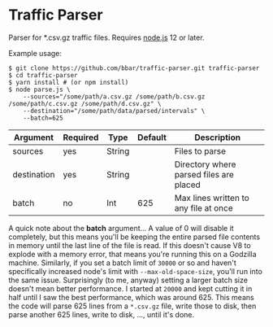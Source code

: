 # Traffic Parser

Parser for *.csv.gz traffic files. Requires [node.js](https://nodejs.org) 12 or later.

Example usage:

    $ git clone https://github.com/bbar/traffic-parser.git traffic-parser
    $ cd traffic-parser
    $ yarn install # (or npm install)
    $ node parse.js \
        --sources="/some/path/a.csv.gz /some/path/b.csv.gz /some/path/c.csv.gz /some/path/d.csv.gz" \
        --destination="/some/path/data/parsed/intervals" \
        --batch=625

|Argument|Required|Type|Default|Description|
|--|--|--|--|--|
|sources|yes|String||Files to parse|
|destination|yes|String||Directory where parsed files are placed|
|batch|no|Int|625|Max lines written to any file at once|

A quick note about the **batch** argument... A value of 0 will disable it completely, but this means you'll be keeping the entire parsed file contents in memory until the last line of the file is read. If this doesn't cause V8 to explode with a memory error, that means you're running this on a Godzilla machine. Similarly, if you set a batch limit of `30000` or so and haven't specifically increased node's limit with `--max-old-space-size`, you'll run into the same issue. Surprisingly (to me, anyway) setting a larger batch size doesn't mean better performance. I started at `20000` and kept cutting it in half until I saw the best performance, which was around 625. This means the code will parse 625 lines from a `*.csv.gz` file, write those to disk, then parse another 625 lines, write to disk, ..., until it's done.
